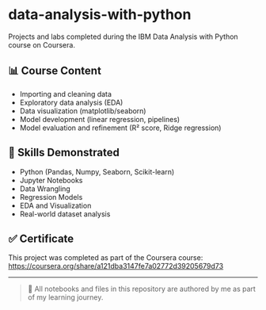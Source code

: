 # data-analysis-with-python
Projects and labs completed during the IBM Data Analysis with Python course on Coursera.


## 📊 Course Content
- Importing and cleaning data
- Exploratory data analysis (EDA)
- Data visualization (matplotlib/seaborn)
- Model development (linear regression, pipelines)
- Model evaluation and refinement (R² score, Ridge regression)

## 🧠 Skills Demonstrated
- Python (Pandas, Numpy, Seaborn, Scikit-learn)
- Jupyter Notebooks
- Data Wrangling
- Regression Models
- EDA and Visualization
- Real-world dataset analysis

## ✅ Certificate
This project was completed as part of the Coursera course:  
https://coursera.org/share/a121dba3147fe7a02772d39205679d73

---

> 📌 All notebooks and files in this repository are authored by me as part of my learning journey.

